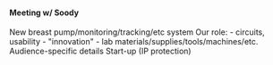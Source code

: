 #### Meeting w/ Soody
New breast pump/monitoring/tracking/etc system
Our role: 
    - circuits, usability
    - "innovation"
    - lab materials/supplies/tools/machines/etc.
Audience-specific details
Start-up (IP protection)
